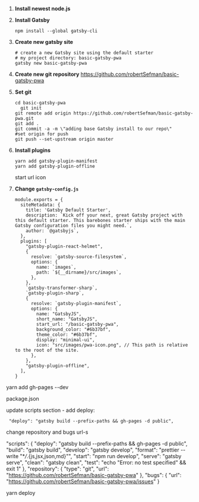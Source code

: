 1.  **Install newest node.js**

2.  **Install Gatsby**

    ```shell
    npm install --global gatsby-cli
    ```

3.  **Create new gatsby site**

    ```shell
    # create a new Gatsby site using the default starter
    # my project directory: basic-gatsby-pwa
    gatsby new basic-gatsby-pwa
    ```

4.  **Create new git repository**
    https://github.com/robertSefman/basic-gatsby-pwa

5.  **Set git**
    ```shell
    cd basic-gatsby-pwa
      git init
    git remote add origin https://github.com/robertSefman/basic-gatsby-pwa.git
    git add .
    git commit -a -m \"adding base Gatsby install to our repo\"
    #set origin for push
    git push --set-upstream origin master
    ```
6.  **Install plugins**

    ```shell
    yarn add gatsby-plugin-manifest
    yarn add gatsby-plugin-offline
    ```

    start url
    icon

7.  **Change `gatsby-config.js`**
    ```shell
    module.exports = {
      siteMetadata: {
        title: 'Gatsby Default Starter',
        description: `Kick off your next, great Gatsby project with this default starter. This barebones starter ships with the main Gatsby configuration files you might need.`,
        author: `@gatsbyjs`,
      },
      plugins: [
        "gatsby-plugin-react-helmet",
        {
          resolve: `gatsby-source-filesystem`,
          options: {
            name: `images`,
            path: `${__dirname}/src/images`,
          },
        },
        `gatsby-transformer-sharp`,
        `gatsby-plugin-sharp`,
        {
          resolve: `gatsby-plugin-manifest`,
          options: {
            name: "GatsbyJS",
            short_name: "GatsbyJS",
            start_url: "/basic-gatsby-pwa",
            background_color: "#6b37bf",
            theme_color: "#6b37bf",
            display: "minimal-ui",
            icon: "src/images/pwa-icon.png", // This path is relative to the root of the site.
          },
        },
        "gatsby-plugin-offline",
      ],
    }
    ```

yarn add gh-pages --dev

package.json

update scripts section - add deploy:

     "deploy": "gatsby build --prefix-paths && gh-pages -d public",

change repository and bugs url-s

"scripts": {
"deploy": "gatsby build --prefix-paths && gh-pages -d public",
"build": "gatsby build",
"develop": "gatsby develop",
"format": "prettier --write \"\*_/_.{js,jsx,json,md}\"",
"start": "npm run develop",
"serve": "gatsby serve",
"clean": "gatsby clean",
"test": "echo \"Error: no test specified\" && exit 1"
},
"repository": {
"type": "git",
"url": "https://github.com/robertSefman/basic-gatsby-pwa"
},
"bugs": {
"url": "https://github.com/robertSefman/basic-gatsby-pwa/issues"
}

yarn deploy
